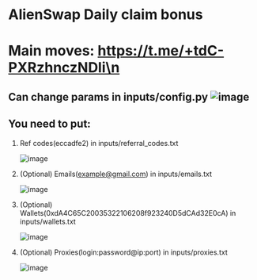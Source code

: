 # AlienSwap Daily claim bonus
# Main <crypto/> moves: https://t.me/+tdC-PXRzhnczNDli\n

## Can change params in inputs/config.py ![image](https://github.com/MsLolita/Imaginary-Ones/assets/58307006/0c304331-949c-4a63-9ebc-6d9cc23f46bb)
## You need to put:
 1. Ref codes(eccadfe2) in inputs/referral_codes.txt 
    
    ![image](https://github.com/MsLolita/Imaginary-Ones/assets/58307006/555dc83c-92b2-4a7c-ad60-8c22ed5ea373)
 2. (Optional) Emails(example@gmail.com) in inputs/emails.txt 

    ![image](https://github.com/MsLolita/Imaginary-Ones/assets/58307006/eb972167-7b57-457c-8146-6ff8588d03d6) 
 3. (Optional) Wallets(0xdA4C65C20035322106208f923240D5dCAd32E0cA) in inputs/wallets.txt 

    ![image](https://github.com/MsLolita/Imaginary-Ones/assets/58307006/14e5a59c-ca73-45cb-94f8-0235a7d1b2f7) 
 4. (Optional) Proxies(login:password@ip:port) in inputs/proxies.txt 

    ![image](https://github.com/MsLolita/VeloData/assets/58307006/a2c95484-52b6-497a-b89e-73b89d953d8c) 
